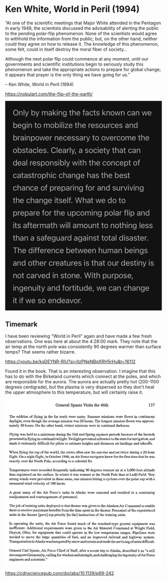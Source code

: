 # Ken White, World in Peril (1994)

“At one of the scientific meetings that Major White attended in the Pentagon in early 1948, the scientists discussed the advisability of alerting the public to the pending polar-flip phenomenon. None of the scientists would agree to withhold the information from the public; but, on the other hand, neither could they agree on how to release it. The knowledge of this phenomenon, some felt, could in itself destroy the moral fiber of society…

Although the next polar flip could commence at any moment, until our governments and scientific institutions begin to seriously study this phenomenon and take the appropriate actions to prepare for global change; it appears that prayer is the only thing we have going for us.”

– Ken White, World in Peril (1994)

https://nobulart.com/the-flip-of-the-earth/

![](img/ken-white.jpg)

## Timemark

I have been reviewing "World in Peril" again and have made a few fresh observations. One was here at about the 4:28:00 mark. They note that the air temp at the north pole was consistently 90 degrees warmer than surface temps? That seems rather bizarre.

https://youtu.be/ksDEYNR-RlU?si=IIzPNeNBqXRH5rHu&t=16112

Found it in the book. That is an interesting observation. I imagine that this has to do with the Birkeland currents which connect at the poles, and which are responsible for the aurora. The aurora are actually pretty hot (200-1100 degrees centigrade), but the plasma is very dispersed so they don't heat the upper atmosphere to this temperature, but will certainly raise it.

![](img/ken-white2.jpg)

https://cdnsciencepub.com/doi/abs/10.1139/p69-242